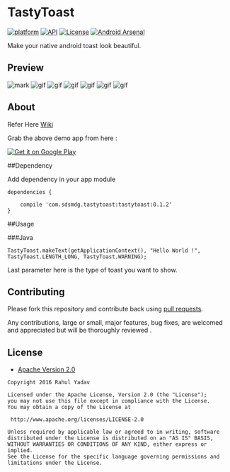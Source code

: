 # TastyToast

[![platform](https://img.shields.io/badge/platform-Android-yellow.svg)](https://www.android.com)
[![API](https://img.shields.io/badge/API-11%2B-brightgreen.svg?style=flat)](https://android-arsenal.com/api?level=11)
[![License](https://img.shields.io/badge/license-Apache%202-4EB1BA.svg?style=flat-square)](https://www.apache.org/licenses/LICENSE-2.0.html)
[![Android Arsenal](https://img.shields.io/badge/Android%20Arsenal-TastyToast-red.svg?style=flat)](http://android-arsenal.com/details/1/4039)

Make your native android toast look beautiful.

## Preview
![mark](http://ovddupnnd.bkt.clouddn.com/blog/180127/IJgiLDHkKl.gif)
![gif](https://github.com/yadav-rahul/TastyToast/blob/lib/static/success.gif)
![gif](https://github.com/yadav-rahul/TastyToast/blob/lib/static/warning.gif)
![gif](https://github.com/yadav-rahul/TastyToast/blob/lib/static/error.gif)
![gif](https://github.com/yadav-rahul/TastyToast/blob/lib/static/info.gif)
![gif](https://github.com/yadav-rahul/TastyToast/blob/lib/static/default.gif)
![gif](https://github.com/yadav-rahul/TastyToast/blob/lib/static/confusion.gif)

## About

Refer Here [Wiki](https://github.com/yadav-rahul/TastyToast/wiki)

Grab the above demo app from here :

[![Get it on Google Play](https://play.google.com/intl/en_us/badges/images/badge_new.png)](https://play.google.com/store/apps/details?id=com.demo.tastytoast)

##Dependency

Add dependency in your app module

```
dependencies {

	compile 'com.sdsmdg.tastytoast:tastytoast:0.1.2'
}
```

##Usage

###Java
```
TastyToast.makeText(getApplicationContext(), "Hello World !", TastyToast.LENGTH_LONG, TastyToast.WARNING);
```
Last parameter here is the type of toast you want to show.

## Contributing

Please fork this repository and contribute back using
[pull requests](https://github.com/yadav-rahul/TastyToast/pulls).

Any contributions, large or small, major features, bug fixes, are welcomed and appreciated
but will be thoroughly reviewed .

## License

* [Apache Version 2.0](http://www.apache.org/licenses/LICENSE-2.0.html)

```
Copyright 2016 Rahul Yadav

Licensed under the Apache License, Version 2.0 (the "License");
you may not use this file except in compliance with the License.
You may obtain a copy of the License at

 http://www.apache.org/licenses/LICENSE-2.0

Unless required by applicable law or agreed to in writing, software
distributed under the License is distributed on an "AS IS" BASIS,
WITHOUT WARRANTIES OR CONDITIONS OF ANY KIND, either express or implied.
See the License for the specific language governing permissions and
limitations under the License.
